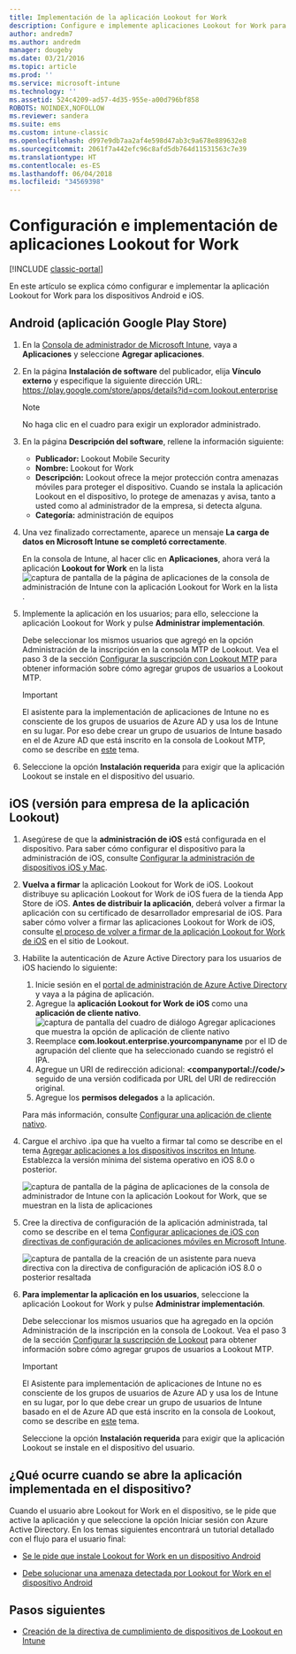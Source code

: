 ```yaml
---
title: Implementación de la aplicación Lookout for Work
description: Configure e implemente aplicaciones Lookout for Work para Android.
author: andredm7
ms.author: andredm
manager: dougeby
ms.date: 03/21/2016
ms.topic: article
ms.prod: ''
ms.service: microsoft-intune
ms.technology: ''
ms.assetid: 524c4209-ad57-4d35-955e-a00d796bf858
ROBOTS: NOINDEX,NOFOLLOW
ms.reviewer: sandera
ms.suite: ems
ms.custom: intune-classic
ms.openlocfilehash: d997e9db7aa2af4e598d47ab3c9a678e889632e8
ms.sourcegitcommit: 2061f7a442efc96c8afd5db764d11531563c7e39
ms.translationtype: HT
ms.contentlocale: es-ES
ms.lasthandoff: 06/04/2018
ms.locfileid: "34569398"
---
```

# <a name="configure-and-deploy-lookout-for-work-app"></a>Configuración e implementación de aplicaciones Lookout for Work

[!INCLUDE [classic-portal](../includes/classic-portal.md)]

En este artículo se explica cómo configurar e implementar la aplicación Lookout for Work para los dispositivos Android e iOS.

## <a name="android-google-play-store-app"></a>Android (aplicación Google Play Store)

1. En la [Consola de administrador de Microsoft Intune](https://manage.microsoft.com), vaya a **Aplicaciones** y seleccione **Agregar aplicaciones**.
2. En la página **Instalación de software** del publicador, elija **Vínculo externo** y especifique la siguiente dirección URL: https://play.google.com/store/apps/details?id=com.lookout.enterprise
   >[!NOTE]
   >No haga clic en el cuadro para exigir un explorador administrado.

3. En la página **Descripción del software**, rellene la información siguiente:
   * **Publicador:** Lookout Mobile Security
   * **Nombre:** Lookout for Work
   * **Descripción:** Lookout ofrece la mejor protección contra amenazas móviles para proteger el dispositivo. Cuando se instala la aplicación Lookout en el dispositivo, lo protege de amenazas y avisa, tanto a usted como al administrador de la empresa, si detecta alguna.
   * **Categoría:** administración de equipos

4. Una vez finalizado correctamente, aparece un mensaje **La carga de datos en Microsoft Intune se completó correctamente**.

   En la consola de Intune, al hacer clic en **Aplicaciones**, ahora verá la aplicación **Lookout for Work** en la lista ![captura de pantalla de la página de aplicaciones de la consola de administración de Intune con la aplicación Lookout for Work en la lista](../media/mtp/lookout-app-listed-intune-console.png).

5. Implemente la aplicación en los usuarios; para ello, seleccione la aplicación Lookout for Work y pulse **Administrar implementación**.

   Debe seleccionar los mismos usuarios que agregó en la opción Administración de la inscripción en la consola MTP de Lookout.  Vea el paso 3 de la sección [Configurar la suscripción con Lookout MTP](configure-deploy-lookout-for-work-app.md) para obtener información sobre cómo agregar grupos de usuarios a Lookout MTP.

   >[!IMPORTANT]
   > El asistente para la implementación de aplicaciones de Intune no es consciente de los grupos de usuarios de Azure AD y usa los de Intune en su lugar. Por eso debe crear un grupo de usuarios de Intune basado en el de Azure AD que está inscrito en la consola de Lookout MTP, como se describe en [este](plan-your-user-and-device-groups.md) tema.

6. Seleccione la opción **Instalación requerida** para exigir que la aplicación Lookout se instale en el dispositivo del usuario.

## <a name="ios-enterprise-signed-version-of-lookout-app"></a>iOS (versión para empresa de la aplicación Lookout)

1. Asegúrese de que la **administración de iOS** está configurada en el dispositivo. Para saber cómo configurar el dispositivo para la administración de iOS, consulte [Configurar la administración de dispositivos iOS y Mac](set-up-ios-and-mac-management-with-microsoft-intune.md).

2. **Vuelva a firmar** la aplicación Lookout for Work de iOS. Lookout distribuye su aplicación Lookout for Work de iOS fuera de la tienda App Store de iOS. **Antes de distribuir la aplicación**, deberá volver a firmar la aplicación con su certificado de desarrollador empresarial de iOS. Para saber cómo volver a firmar las aplicaciones Lookout for Work de iOS, consulte [el proceso de volver a firmar de la aplicación Lookout for Work de iOS](https://personal.support.lookout.com/hc/articles/114094038714) en el sitio de Lookout.

3. Habilite la autenticación de Azure Active Directory para los usuarios de iOS haciendo lo siguiente:
   1.  Inicie sesión en el [portal de administración de Azure Active Directory](https://manage.windowsazure.com) y vaya a la página de aplicación.
   2.  Agregue la **aplicación Lookout for Work de iOS** como una **aplicación de cliente nativo**.
   ![captura de pantalla del cuadro de diálogo Agregar aplicaciones que muestra la opción de aplicación de cliente nativo](../media/mtp/aad-add-app.png)
   3. Reemplace **com.lookout.enterprise.yourcompanyname** por el ID de agrupación del cliente que ha seleccionado cuando se registró el IPA.
   4.  Agregue un URI de redirección adicional: **&lt;companyportal://code/>** seguido de una versión codificada por URL del URI de redirección original.
   5.  Agregue los **permisos delegados** a la aplicación.

   Para más información, consulte [Configurar una aplicación de cliente nativo](https://azure.microsoft.com/documentation/articles/app-service-mobile-how-to-configure-active-directory-authentication/#optional-configure-a-native-client-application).

4. Cargue el archivo .ipa que ha vuelto a firmar tal como se describe en el tema [Agregar aplicaciones a los dispositivos inscritos en Intune](/intune-classic/deploy-use/add-apps-for-mobile-devices-in-microsoft-intune). Establezca la versión mínima del sistema operativo en iOS 8.0 o posterior.

   ![captura de pantalla de la página de aplicaciones de la consola de administrador de Intune con la aplicación Lookout for Work, que se muestran en la lista de aplicaciones](../media/mtp/ios-app-uploaded-intune.png)

5. Cree la directiva de configuración de la aplicación administrada, tal como se describe en el tema [Configurar aplicaciones de iOS con directivas de configuración de aplicaciones móviles en Microsoft Intune](/intune-classic/deploy-use/configure-ios-apps-with-mobile-app-configuration-policies-in-microsoft-intune).

   ![captura de pantalla de la creación de un asistente para nueva directiva con la directiva de configuración de aplicación iOS 8.0 o posterior resaltada](../media/mtp/ios-app-config.png)

6. **Para implementar la aplicación en los usuarios**, seleccione la aplicación Lookout for Work y pulse **Administrar implementación**.

   Debe seleccionar los mismos usuarios que ha agregado en la opción Administración de la inscripción en la consola de Lookout.  Vea el paso 3 de la sección [Configurar la suscripción de Lookout](https://docs.microsoft.com/sccm/protect/deploy-use/configure-and-deploy-lookout-for-work-apps) para obtener información sobre cómo agregar grupos de usuarios a Lookout MTP.

   >[!IMPORTANT]
   > El Asistente para implementación de aplicaciones de Intune no es consciente de los grupos de usuarios de Azure AD y usa los de Intune en su lugar, por lo que debe crear un grupo de usuarios de Intune basado en el de Azure AD que está inscrito en la consola de Lookout, como se describe en [este](plan-your-user-and-device-groups.md) tema.

   Seleccione la opción **Instalación requerida** para exigir que la aplicación Lookout se instale en el dispositivo del usuario.

## <a name="what-happens-when-the-deployed-app-is-opened-on-the-device"></a>¿Qué ocurre cuando se abre la aplicación implementada en el dispositivo? 
Cuando el usuario abre Lookout for Work en el dispositivo, se le pide que active la aplicación y que seleccione la opción Iniciar sesión con Azure Active Directory. En los temas siguientes encontrará un tutorial detallado con el flujo para el usuario final:

* [Se le pide que instale Lookout for Work en un dispositivo Android](https://docs.microsoft.com/intune-user-help/you-are-prompted-to-install-lookout-for-work-android)
    
* [Debe solucionar una amenaza detectada por Lookout for Work en el dispositivo Android](https://docs.microsoft.com/intune-user-help/you-need-to-resolve-a-threat-found-by-lookout-for-work-android)

## <a name="next-steps"></a>Pasos siguientes
* [Creación de la directiva de cumplimiento de dispositivos de Lookout en Intune](https://docs.microsoft.com/sccm/protect/deploy-use/enable-device-threat-protection-rule-compliance-policy)
